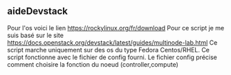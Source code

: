 ## aideDevstack
Pour l'os voici le lien https://rockylinux.org/fr/download
Pour ce script je me suis basé sur le site https://docs.openstack.org/devstack/latest/guides/multinode-lab.html
Ce script marche uniquement sur des os du type Fedora Centos/RHEL.
Ce script fonctionne avec le fichier de config fourni.
Le fichier config précise comment choisire la fonction du noeud (controller,compute)
